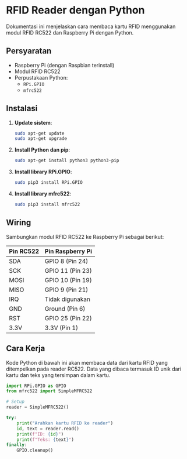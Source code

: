 # RFID Reader dengan Python

Dokumentasi ini menjelaskan cara membaca kartu RFID menggunakan modul RFID RC522 dan Raspberry Pi dengan Python.

## Persyaratan

- Raspberry Pi (dengan Raspbian terinstall)
- Modul RFID RC522
- Perpustakaan Python:
  - `RPi.GPIO`
  - `mfrc522`

## Instalasi

1. **Update sistem**:
    ```bash
    sudo apt-get update
    sudo apt-get upgrade
    ```

2. **Install Python dan pip**:
    ```bash
    sudo apt-get install python3 python3-pip
    ```

3. **Install library RPi.GPIO**:
    ```bash
    sudo pip3 install RPi.GPIO
    ```

4. **Install library mfrc522**:
    ```bash
    sudo pip3 install mfrc522
    ```

## Wiring

Sambungkan modul RFID RC522 ke Raspberry Pi sebagai berikut:

| Pin RC522 | Pin Raspberry Pi |
|-----------|------------------|
| SDA       | GPIO 8 (Pin 24)   |
| SCK       | GPIO 11 (Pin 23)  |
| MOSI      | GPIO 10 (Pin 19)  |
| MISO      | GPIO 9 (Pin 21)   |
| IRQ       | Tidak digunakan   |
| GND       | Ground (Pin 6)    |
| RST       | GPIO 25 (Pin 22)  |
| 3.3V      | 3.3V (Pin 1)      |

## Cara Kerja

Kode Python di bawah ini akan membaca data dari kartu RFID yang ditempelkan pada reader RC522. Data yang dibaca termasuk ID unik dari kartu dan teks yang tersimpan dalam kartu.

```python
import RPi.GPIO as GPIO
from mfrc522 import SimpleMFRC522

# Setup
reader = SimpleMFRC522()

try:
    print("Arahkan kartu RFID ke reader")
    id, text = reader.read()
    print(f"ID: {id}")
    print(f"Teks: {text}")
finally:
    GPIO.cleanup()
